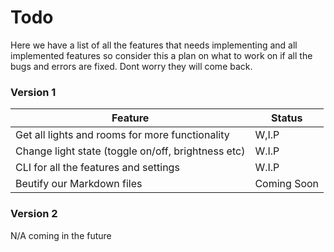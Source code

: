 # Todo

Here we have a list of all the features that needs implementing and all implemented features so consider this a plan on what to work on if all the bugs and errors are fixed. Dont worry they will come back.

### Version 1
| Feature | Status |
| ------- | ------ |
| Get all lights and rooms for more functionality | W,I.P |
| Change light state (toggle on/off, brightness etc) | W.I.P | 
| CLI for all the features and settings | W.I.P |
| Beutify our Markdown files | Coming Soon |

### Version 2
N/A coming in the future
